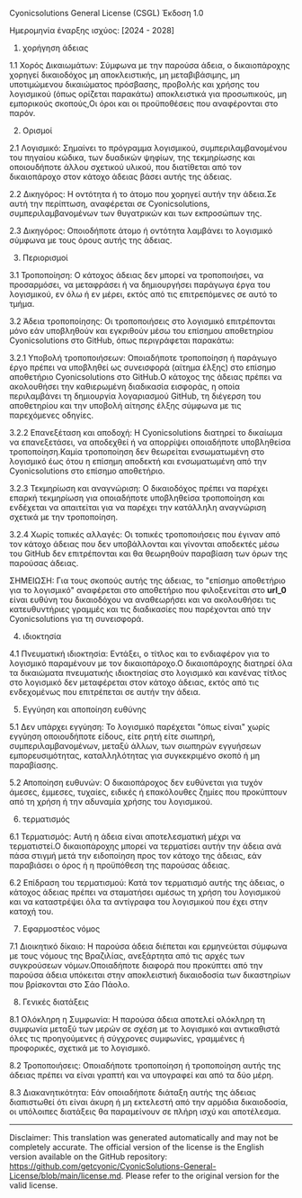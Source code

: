 Cyonicsolutions General License (CSGL)
Έκδοση 1.0

Ημερομηνία έναρξης ισχύος: [2024 - 2028]

1. χορήγηση άδειας

1.1 Χορός Δικαιωμάτων: Σύμφωνα με την παρούσα άδεια, ο δικαιοπάροχης χορηγεί δικαιοδόχος μη αποκλειστικής, μη μεταβιβάσιμης, μη υποτιμώμενου δικαιώματος πρόσβασης, προβολής και χρήσης του λογισμικού (όπως ορίζεται παρακάτω) αποκλειστικά για προσωπικούς, μη εμπορικούς σκοπούς,Οι όροι και οι προϋποθέσεις που αναφέρονται στο παρόν.

2. Ορισμοί

2.1 Λογισμικό: Σημαίνει το πρόγραμμα λογισμικού, συμπεριλαμβανομένου του πηγαίου κώδικα, των δυαδικών ψηφίων, της τεκμηρίωσης και οποιουδήποτε άλλου σχετικού υλικού, που διατίθεται από τον δικαιοπάροχο στον κάτοχο άδειας βάσει αυτής της άδειας.

2.2 Δικηγόρος: Η οντότητα ή το άτομο που χορηγεί αυτήν την άδεια.Σε αυτή την περίπτωση, αναφέρεται σε Cyonicsolutions, συμπεριλαμβανομένων των θυγατρικών και των εκπροσώπων της.

2.3 Δικηγόρος: Οποιοδήποτε άτομο ή οντότητα λαμβάνει το λογισμικό σύμφωνα με τους όρους αυτής της άδειας.

3. Περιορισμοί

3.1 Τροποποίηση: Ο κάτοχος άδειας δεν μπορεί να τροποποιήσει, να προσαρμόσει, να μεταφράσει ή να δημιουργήσει παράγωγα έργα του λογισμικού, εν όλω ή εν μέρει, εκτός από τις επιτρεπόμενες σε αυτό το τμήμα.

3.2 Άδεια τροποποίησης: Οι τροποποιήσεις στο λογισμικό επιτρέπονται μόνο εάν υποβληθούν και εγκριθούν μέσω του επίσημου αποθετηρίου Cyonicsolutions στο GitHub, όπως περιγράφεται παρακάτω:

3.2.1 Υποβολή τροποποιήσεων: Οποιαδήποτε τροποποίηση ή παράγωγο έργο πρέπει να υποβληθεί ως συνεισφορά (αίτημα έλξης) στο επίσημο αποθετήριο Cyonicsolutions στο GitHub.Ο κάτοχος της άδειας πρέπει να ακολουθήσει την καθιερωμένη διαδικασία εισφοράς, η οποία περιλαμβάνει τη δημιουργία λογαριασμού GitHub, τη διέγερση του αποθετηρίου και την υποβολή αίτησης έλξης σύμφωνα με τις παρεχόμενες οδηγίες.

3.2.2 Επανεξέταση και αποδοχή: Η Cyonicsolutions διατηρεί το δικαίωμα να επανεξετάσει, να αποδεχθεί ή να απορρίψει οποιαδήποτε υποβληθείσα τροποποίηση.Καμία τροποποίηση δεν θεωρείται ενσωματωμένη στο λογισμικό έως ότου η επίσημη αποδεκτή και ενσωματωμένη από την Cyonicsolutions στο επίσημο αποθετήριο.

3.2.3 Τεκμηρίωση και αναγνώριση: Ο δικαιοδόχος πρέπει να παρέχει επαρκή τεκμηρίωση για οποιαδήποτε υποβληθείσα τροποποίηση και ενδέχεται να απαιτείται για να παρέχει την κατάλληλη αναγνώριση σχετικά με την τροποποίηση.

3.2.4 Χωρίς τοπικές αλλαγές: Οι τοπικές τροποποιήσεις που έγιναν από τον κάτοχο άδειας που δεν υποβάλλονται και γίνονται αποδεκτές μέσω του GitHub δεν επιτρέπονται και θα θεωρηθούν παραβίαση των όρων της παρούσας άδειας.

ΣΗΜΕΙΩΣΗ: Για τους σκοπούς αυτής της άδειας, το "επίσημο αποθετήριο για το λογισμικό" αναφέρεται στο αποθετήριο που φιλοξενείται στο __url_0__ είναι ευθύνη του δικαιοδόχου να αναθεωρήσει και να ακολουθήσει τις κατευθυντήριες γραμμές και τις διαδικασίες που παρέχονται από την Cyonicsolutions για τη συνεισφορά.

4. ιδιοκτησία

4.1 Πνευματική ιδιοκτησία: Εντάξει, ο τίτλος και το ενδιαφέρον για το λογισμικό παραμένουν με τον δικαιοπάροχο.Ο δικαιοπάροχης διατηρεί όλα τα δικαιώματα πνευματικής ιδιοκτησίας στο λογισμικό και κανένας τίτλος στο λογισμικό δεν μεταφέρεται στον κάτοχο άδειας, εκτός από τις ενδεχομένως που επιτρέπεται σε αυτήν την άδεια.

5. Εγγύηση και αποποίηση ευθύνης

5.1 Δεν υπάρχει εγγύηση: Το λογισμικό παρέχεται "όπως είναι" χωρίς εγγύηση οποιουδήποτε είδους, είτε ρητή είτε σιωπηρή, συμπεριλαμβανομένων, μεταξύ άλλων, των σιωπηρών εγγυήσεων εμπορευσιμότητας, καταλληλότητας για συγκεκριμένο σκοπό ή μη παραβίασης.

5.2 Αποποίηση ευθυνών: Ο δικαιοπάροχος δεν ευθύνεται για τυχόν άμεσες, έμμεσες, τυχαίες, ειδικές ή επακόλουθες ζημίες που προκύπτουν από τη χρήση ή την αδυναμία χρήσης του λογισμικού.

6. τερματισμός

6.1 Τερματισμός: Αυτή η άδεια είναι αποτελεσματική μέχρι να τερματιστεί.Ο δικαιοπάροχης μπορεί να τερματίσει αυτήν την άδεια ανά πάσα στιγμή μετά την ειδοποίηση προς τον κάτοχο της άδειας, εάν παραβιάσει ο όρος ή η προϋπόθεση της παρούσας άδειας.

6.2 Επίδραση του τερματισμού: Κατά τον τερματισμό αυτής της άδειας, ο κάτοχος άδειας πρέπει να σταματήσει αμέσως τη χρήση του λογισμικού και να καταστρέψει όλα τα αντίγραφα του λογισμικού που έχει στην κατοχή του.

7. Εφαρμοστέος νόμος

7.1 Διοικητικό δίκαιο: Η παρούσα άδεια διέπεται και ερμηνεύεται σύμφωνα με τους νόμους της Βραζιλίας, ανεξάρτητα από τις αρχές των συγκρούσεων νόμων.Οποιαδήποτε διαφορά που προκύπτει από την παρούσα άδεια υπόκειται στην αποκλειστική δικαιοδοσία των δικαστηρίων που βρίσκονται στο Σάο Πάολο.

8. Γενικές διατάξεις

8.1 Ολόκληρη η Συμφωνία: Η παρούσα άδεια αποτελεί ολόκληρη τη συμφωνία μεταξύ των μερών σε σχέση με το λογισμικό και αντικαθιστά όλες τις προηγούμενες ή σύγχρονες συμφωνίες, γραμμένες ή προφορικές, σχετικά με το λογισμικό.

8.2 Τροποποιήσεις: Οποιαδήποτε τροποποίηση ή τροποποίηση αυτής της άδειας πρέπει να είναι γραπτή και να υπογραφεί και από τα δύο μέρη.

8.3 Διακανητικότητα: Εάν οποιαδήποτε διάταξη αυτής της άδειας διαπιστωθεί ότι είναι άκυρη ή μη εκτελεστή από την αρμόδια δικαιοδοσία, οι υπόλοιπες διατάξεις θα παραμείνουν σε πλήρη ισχύ και αποτέλεσμα.

---
Disclaimer: This translation was generated automatically and may not be completely accurate. The official version of the license is the English version available on the GitHub repository: https://github.com/getcyonic/CyonicSolutions-General-License/blob/main/license.md. Please refer to the original version for the valid license.